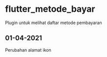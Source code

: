 # flutter_metode_bayar

Plugin untuk melihat daftar metode pembayaran

## 01-04-2021
Perubahan alamat ikon